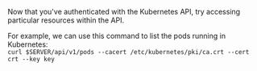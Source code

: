 
Now that you've authenticated with the Kubernetes API, try accessing particular resources within the API.

For example, we can use this command to list the pods running in Kubernetes:  
`curl $SERVER/api/v1/pods --cacert /etc/kubernetes/pki/ca.crt --cert crt --key key`
